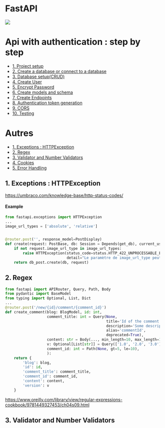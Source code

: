 # FastAPI

![](https://media.vanityfair.fr/photos/60d3788d83e5ef95d4bb6a1f/16:9/w_1280,c_limit/fasthome_jpg_5704.jpg)

# Api with authentication : step by step

* [1. Project setup](#exceptions)
* [2. Create a database or connect to a database](#exception)
* [3. Database setup(CRUD)](#exception)
* [4. Create User](#exception)
* [5. Encrypt Password](#exception)
* [6. Create models and schema](#exception)
* [7. Create Endpoints](#exception)
* [8. Authentication token generation](#exception)
* [9. CORS](#exception)
* [10. Testing](#exception)

# Autres
* [1. Exceptions : HTTPException](#exceptions)
* [2. Regex](#regex)
* [3. Validator and Number Validators](#validator)
* [4. Cookies](#Cookies)
* [5. Error Handling](#ErrorHandling)


## 1. Exceptions : HTTPException<a class="anchor" id="exception"></a>

https://umbraco.com/knowledge-base/http-status-codes/

#### Example
```python
from fastapi.exceptions import HTTPException
...
image_url_types = ['absolute', 'relative']


@router.post('', response_model=PostDisplay)
def create(request: PostBase, db: Session = Depends(get_db), current_user: UserAuth = Depends(get_current_user)):
    if not request.image_url_type in image_url_types:
        raise HTTPException(status_code=status.HTTP_422_UNPROCESSABLE_ENTITY,
                            detail="Le paramètre de image_url_type peut seulement prendre une valeur absolue('absolute') ou relative('relative'). ")
    return db_post.create(db, request)
```

## 2. Regex <a class="anchor" id="regex"></a>

```python
from fastapi import APIRouter, Query, Path, Body
from pydantic import BaseModel
from typing import Optional, List, Dict
...
@router.post('/new/{id}/comment/{comment_id}')
def create_comment(blog: BlogModel, id: int,
                   comment_title: int = Query(None,
                                              title='Id of the comment',
                                              description='Some description for comment_id',
                                              alias='commentId',
                                              deprecated=True),
                   content: str = Body(..., min_length=10, max_length=100, regex='^[a-z\s]*$'),
                   v: Optional[List[str]] = Query(['1.0', '2.0', '3.0']),
                   comment_id: int = Path(None, gt=5, le=10),
                   ):
    return {
        'blog': blog,
        'id': id,
        'comment_title': comment_title,
        'comment_id': comment_id,
        'content': content,
        'version': v
    }
```

https://www.oreilly.com/library/view/regular-expressions-cookbook/9781449327453/ch04s09.html

## 3. Validator and Number Validators<a class="anchor" id="validator"></a>
